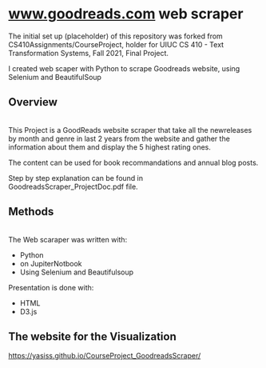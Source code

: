 # www.goodreads.com web scraper

The initial set up (placeholder) of this repository was forked from CS410Assignments/CourseProject, holder for UIUC CS 410 - Text Transformation Systems, Fall 2021, Final Project.

I created web scaper with Python to scrape Goodreads website, using Selenium and BeautifulSoup

## Overview
<br />This Project is a GoodReads website scraper that take all the newreleases by month and genre in last 2 years from the website and gather the information about them and display the 5 highest rating ones.

The content can be used for book recommandations and annual blog posts.

Step by step explanation can be found in GoodreadsScraper_ProjectDoc.pdf file.

## Methods
<br />The Web scaraper was written with:
- Python
- on JupiterNotbook
- Using Selenium and Beautifulsoup

Presentation is done with:

- HTML
- D3.js 

## The website for the Visualization
https://yasiss.github.io/CourseProject_GoodreadsScraper/
